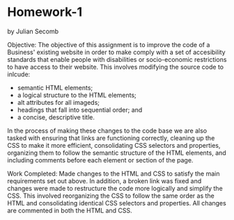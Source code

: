 # Homework-1
by Julian Secomb

Objective: The objective of this assignment is to improve the code of a Business' existing website in order to make comply with a set of accesibility standards that enable people with disabilities or socio-economic restrictions to have access to their website. This involves modifying the source code to inlcude:
- semantic HTML elements;
- a logical structure to the HTML elements;
- alt attributes for all imageds;
- headings that fall into sequential order; and
- a concise, descriptive title.

In the process of making these changes to the code base we are also tasked with ensuring that links are functioning correctly, cleaning up the CSS to make it more efficient, consolidating CSS selectors and properties, organizing them to follow the semantic structure of the HTML elements, and including comments before each element or section of the page.

Work Completed: Made changes to the HTML and CSS to satisfy the main requirements set out above. In addition, a broken link was fixed and changes were made to restructure the code more logically and simplify the CSS. This involved reorganizing the CSS to follow the same order as the HTML and consolidating identical CSS selectors and properties. All changes are commented in both the HTML and CSS.


